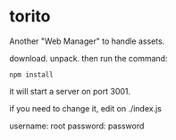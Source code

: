 # torito
Another "Web Manager" to handle assets.

download. unpack. then run the command:

```
npm install
```

it will start a server on port 3001.

if you need to change it, edit on ./index.js

username: root
password: password
